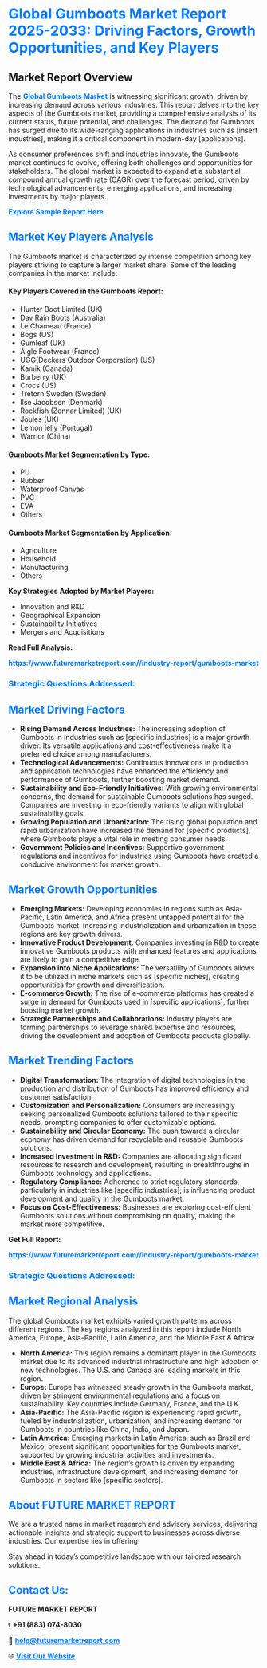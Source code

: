 <h1 style="color: #007BFF;">Global Gumboots Market Report 2025-2033: Driving Factors, Growth Opportunities, and Key Players</h1>

<section id="overview">
<h2>Market Report Overview</h2>
<p>The <a href="https://www.futuremarketreport.com//industry-report/gumboots-market" style="color: #007BFF; text-decoration: none;"><strong>Global Gumboots Market</strong></a> is witnessing significant growth, driven by increasing demand across various industries. This report delves into the key aspects of the Gumboots market, providing a comprehensive analysis of its current status, future potential, and challenges. The demand for Gumboots has surged due to its wide-ranging applications in industries such as [insert industries], making it a critical component in modern-day [applications].</p>
<p>As consumer preferences shift and industries innovate, the Gumboots market continues to evolve, offering both challenges and opportunities for stakeholders. The global market is expected to expand at a substantial compound annual growth rate (CAGR) over the forecast period, driven by technological advancements, emerging applications, and increasing investments by major players.</p>
</section>

<section id="overview">
<p><a href="https://www.futuremarketreport.com//request-sample/reportId=45752" style="color: #007BFF; text-decoration: none;"><strong>Explore Sample Report Here</strong></a></p>
</section>

<section id="key-players">
<h2 style="color: #007BFF;">Market Key Players Analysis</h2>
<p>The Gumboots market is characterized by intense competition among key players striving to capture a larger market share. Some of the leading companies in the market include:</p>
<h4>Key Players Covered in the Gumboots Report:</h4>
<ul><li>Hunter Boot Limited (UK)</li><li>Dav Rain Boots (Australia)</li><li>Le Chameau (France)</li><li>Bogs (US)</li><li>Gumleaf (UK)</li><li>Aigle Footwear (France)</li><li>UGG(Deckers Outdoor Corporation) (US)</li><li>Kamik (Canada)</li><li>Burberry (UK)</li><li>Crocs (US)</li><li>Tretorn Sweden (Sweden)</li><li>Ilse Jacobsen (Denmark)</li><li>Rockfish (Zennar Limited) (UK)</li><li>Joules (UK)</li><li>Lemon jelly (Portugal)</li><li>Warrior (China)</li></ul>
<h4>Gumboots Market Segmentation by Type:</h4>
<ul><li>PU</li><li>Rubber</li><li>Waterproof Canvas</li><li>PVC</li><li>EVA</li><li>Others</li></ul>

<h4>Gumboots Market Segmentation by Application:</h4>
<ul><li>Agriculture</li><li>Household</li><li>Manufacturing</li><li>Others</li></ul>
<p><strong>Key Strategies Adopted by Market Players:</strong></p>
<ul>
<li>Innovation and R&D</li>
<li>Geographical Expansion</li>
<li>Sustainability Initiatives</li>
<li>Mergers and Acquisitions</li>
</ul>
</section>

<section>
<p><strong>Read Full Analysis: </strong></p><a href="https://www.futuremarketreport.com//industry-report/gumboots-market" style="color: #007BFF; text-decoration: none;"><strong>https://www.futuremarketreport.com//industry-report/gumboots-market</strong></a>
<h3 style="color: #007BFF;">Strategic Questions Addressed:</h3>
</section>

<section id="driving-factors">
<h2 style="color: #007BFF;">Market Driving Factors</h2>
<ul>
<li><strong>Rising Demand Across Industries:</strong> The increasing adoption of Gumboots in industries such as [specific industries] is a major growth driver. Its versatile applications and cost-effectiveness make it a preferred choice among manufacturers.</li>
<li><strong>Technological Advancements:</strong> Continuous innovations in production and application technologies have enhanced the efficiency and performance of Gumboots, further boosting market demand.</li>
<li><strong>Sustainability and Eco-Friendly Initiatives:</strong> With growing environmental concerns, the demand for sustainable Gumboots solutions has surged. Companies are investing in eco-friendly variants to align with global sustainability goals.</li>
<li><strong>Growing Population and Urbanization:</strong> The rising global population and rapid urbanization have increased the demand for [specific products], where Gumboots plays a vital role in meeting consumer needs.</li>
<li><strong>Government Policies and Incentives:</strong> Supportive government regulations and incentives for industries using Gumboots have created a conducive environment for market growth.</li>
</ul>
</section>

<section id="growth-opportunities">
<h2 style="color: #007BFF;">Market Growth Opportunities</h2>
<ul>
<li><strong>Emerging Markets:</strong> Developing economies in regions such as Asia-Pacific, Latin America, and Africa present untapped potential for the Gumboots market. Increasing industrialization and urbanization in these regions are key growth drivers.</li>
<li><strong>Innovative Product Development:</strong> Companies investing in R&D to create innovative Gumboots products with enhanced features and applications are likely to gain a competitive edge.</li>
<li><strong>Expansion into Niche Applications:</strong> The versatility of Gumboots allows it to be utilized in niche markets such as [specific niches], creating opportunities for growth and diversification.</li>
<li><strong>E-commerce Growth:</strong> The rise of e-commerce platforms has created a surge in demand for Gumboots used in [specific applications], further boosting market growth.</li>
<li><strong>Strategic Partnerships and Collaborations:</strong> Industry players are forming partnerships to leverage shared expertise and resources, driving the development and adoption of Gumboots products globally.</li>
</ul>
</section>

<section id="trending-factors">
<h2 style="color: #007BFF;">Market Trending Factors</h2>
<ul>
<li><strong>Digital Transformation:</strong> The integration of digital technologies in the production and distribution of Gumboots has improved efficiency and customer satisfaction.</li>
<li><strong>Customization and Personalization:</strong> Consumers are increasingly seeking personalized Gumboots solutions tailored to their specific needs, prompting companies to offer customizable options.</li>
<li><strong>Sustainability and Circular Economy:</strong> The push towards a circular economy has driven demand for recyclable and reusable Gumboots solutions.</li>
<li><strong>Increased Investment in R&D:</strong> Companies are allocating significant resources to research and development, resulting in breakthroughs in Gumboots technology and applications.</li>
<li><strong>Regulatory Compliance:</strong> Adherence to strict regulatory standards, particularly in industries like [specific industries], is influencing product development and quality in the Gumboots market.</li>
<li><strong>Focus on Cost-Effectiveness:</strong> Businesses are exploring cost-efficient Gumboots solutions without compromising on quality, making the market more competitive.</li>
</ul>
</section>

<section>
<p><strong>Get Full Report: </strong></p><a href="https://www.futuremarketreport.com//industry-report/gumboots-market" style="color: #007BFF; text-decoration: none;"><strong>https://www.futuremarketreport.com//industry-report/gumboots-market</strong></a>
<h3 style="color: #007BFF;">Strategic Questions Addressed:</h3>
</section>


<section id="regional-analysis">
<h2 style="color: #007BFF;">Market Regional Analysis</h2>
<p>The global Gumboots market exhibits varied growth patterns across different regions. The key regions analyzed in this report include North America, Europe, Asia-Pacific, Latin America, and the Middle East & Africa:</p>
<ul>
<li><strong>North America:</strong> This region remains a dominant player in the Gumboots market due to its advanced industrial infrastructure and high adoption of new technologies. The U.S. and Canada are leading markets in this region.</li>
<li><strong>Europe:</strong> Europe has witnessed steady growth in the Gumboots market, driven by stringent environmental regulations and a focus on sustainability. Key countries include Germany, France, and the U.K.</li>
<li><strong>Asia-Pacific:</strong> The Asia-Pacific region is experiencing rapid growth, fueled by industrialization, urbanization, and increasing demand for Gumboots in countries like China, India, and Japan.</li>
<li><strong>Latin America:</strong> Emerging markets in Latin America, such as Brazil and Mexico, present significant opportunities for the Gumboots market, supported by growing industrial activities and investments.</li>
<li><strong>Middle East & Africa:</strong> The region’s growth is driven by expanding industries, infrastructure development, and increasing demand for Gumboots in sectors like [specific sectors].</li>
</ul>
</section>

<footer>
<h2 style="color: #007BFF;">About FUTURE MARKET REPORT</h2>
<p>We are a trusted name in market research and advisory services, delivering actionable insights and strategic support to businesses across diverse industries. Our expertise lies in offering:</p>

<p>Stay ahead in today’s competitive landscape with our tailored research solutions.</p>

<h2 style="color: #007BFF;">Contact Us:</h2>
<p><strong>FUTURE MARKET REPORT</strong></p>
<p>📞 <strong>+91 (883) 074-8030</strong></p>
<p>📧 <strong><a href="mailto:help@futuremarketreport.com" style="color: #007BFF;">help@futuremarketreport.com</a></strong></p>
<p>🌐 <strong><a href="https://www.futuremarketreport.com/" style="color: #007BFF;">Visit Our Website</a></strong></p>
</footer>